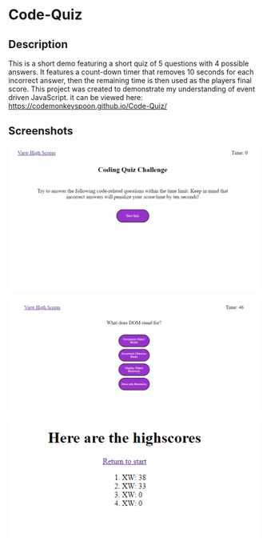 # Code-Quiz

## Description 

This is a short demo featuring a short quiz of 5 questions with 4 possible answers. It features a count-down timer that removes 10 seconds for each incorrect answer, then the remaining time is then used as the players final score. This project was created to demonstrate my understanding of event driven JavaScript. it can be viewed here: https://codemonkeyspoon.github.io/Code-Quiz/

## Screenshots

![Start screen of quiz](./assets/screenshots/Start%20quiz.PNG)

![Question Screen](./assets/screenshots/quiz%20Q.PNG)

![Score screen](./assets/screenshots/quiz%20score.PNG)

